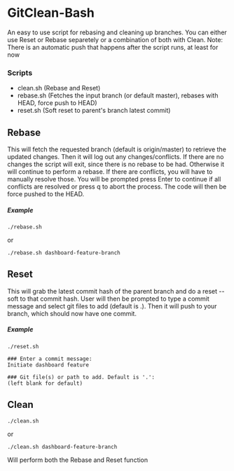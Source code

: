 # GitClean-Bash

An easy to use script for rebasing and cleaning up branches. You can either use Reset or Rebase separetely or a combination of both with Clean. Note: There is an automatic push that happens after the script runs, at least for now

### Scripts
- clean.sh (Rebase and Reset)
- rebase.sh (Fetches the input branch (or default master), rebases with HEAD, force push to HEAD)
- reset.sh (Soft reset to parent's branch latest commit)


## Rebase
This will fetch the requested branch (default is origin/master) to retrieve the updated changes. Then it will log out any changes/conflicts. If there are no changes the script will exit, since there is no rebase to be had. Otherwise it will continue to perform a rebase. If there are conflicts, you will have to manually resolve those. You will be prompted press Enter to continue if all conflicts are resolved or press q to abort the process. The code will then be force pushed to the HEAD.

##### Example
```
./rebase.sh
```
or
```
./rebase.sh dashboard-feature-branch
```

## Reset
This will grab the latest commit hash of the parent branch and do a reset --soft to that commit hash. User will then be prompted to type a commit message and select git files to add (default is .). Then it will push to your branch, which should now have one commit.

##### Example
```
./reset.sh

### Enter a commit message:
Initiate dashboard feature

### Git file(s) or path to add. Default is '.':
(left blank for default)
```
## Clean
```
./clean.sh
```
or
```
./clean.sh dashboard-feature-branch
```
Will perform both the Rebase and Reset function
##
